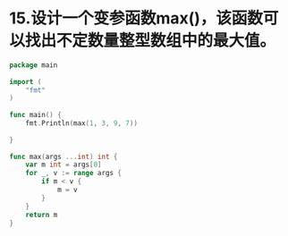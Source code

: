 # 15.设计一个变参函数max()，该函数可以找出不定数量整型数组中的最大值。

```go
package main
 
import (
	"fmt"
)
 
func main() {
	fmt.Println(max(1, 3, 9, 7))
 
}
 
func max(args ...int) int {
	var m int = args[0]
	for _, v := range args {
		if m < v {
			m = v
		}
	}
	return m
}
```

